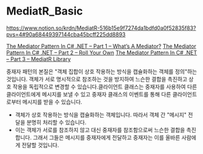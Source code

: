 ﻿# MediatR_Basic

https://www.notion.so/krdn/MediatR-516b15e9f7274da1bdfd0a0f52835f83?pvs=4#90a68449397144cba45bcff225dd8893

[The Mediator Pattern In C# .NET – Part 1 – What’s A Mediator?](https://dotnetcoretutorials.com/the-mediator-pattern-in-net-core-part-1-whats-a-mediator/)
[The Mediator Pattern In C# .NET – Part 2 – Roll Your Own](https://dotnetcoretutorials.com/the-mediator-pattern-part-2-roll-your-own/)
[The Mediator Pattern In C# .NET – Part 3 – MediatR Library](https://dotnetcoretutorials.com/the-mediator-pattern-part-3-mediatr-library/)

중재자 패턴의 본질은 "객체 집합이 상호 작용하는 방식을 캡슐화하는 객체를 정의"하는 것입니다. 객체가 서로 명시적으로 참조하는 것을 방지하여 느슨한 결합을 촉진하고 상호 작용을 독립적으로 변경할 수 있습니다.클라이언트 클래스는 중재자를 사용하여 다른 클라이언트에게 메시지를 보낼 수 있고 중재자 클래스의 이벤트를 통해 다른 클라이언트로부터 메시지를 받을 수 있습니다.


- 객체가 상호 작용하는 방식을 캡슐화하는 객체입니다. 따라서 객체 간 "메시지" 전달을 분명히 처리할 수 있습니다.
- 이는 객체가 서로를 참조하지 않고 대신 중재자를 참조함으로써 느슨한 결합을 촉진합니다. 그래서 그들은 메시지를 중재자에게 전달하고 중재자는 이를 올바른 사람에게 전달할 것입니다.





